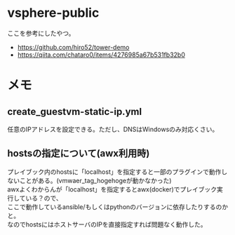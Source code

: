 # vsphere-public
ここを参考にしたやつ。
* https://github.com/hiro52/tower-demo
* https://qiita.com/chataro0/items/4276985a67b531fb32b0

# メモ


## create_guestvm-static-ip.yml
任意のIPアドレスを設定できる。ただし、DNSはWindowsのみ対応くさい。


## hostsの指定について(awx利用時)
プレイブック内のhostsに「localhost」を指定すると一部のプラグインで動作しないことがある。(vmwaer_tag_hogehogeが動かなかった)  
awxよくわからんが「localhost」を指定するとawx(docker)でプレイブック実行している？ので、  
ここで動作しているansible/もしくはpythonのバージョンに依存したりするのかと。  
なのでhostsにはホストサーバのIPを直接指定すれば問題なく動作した。
